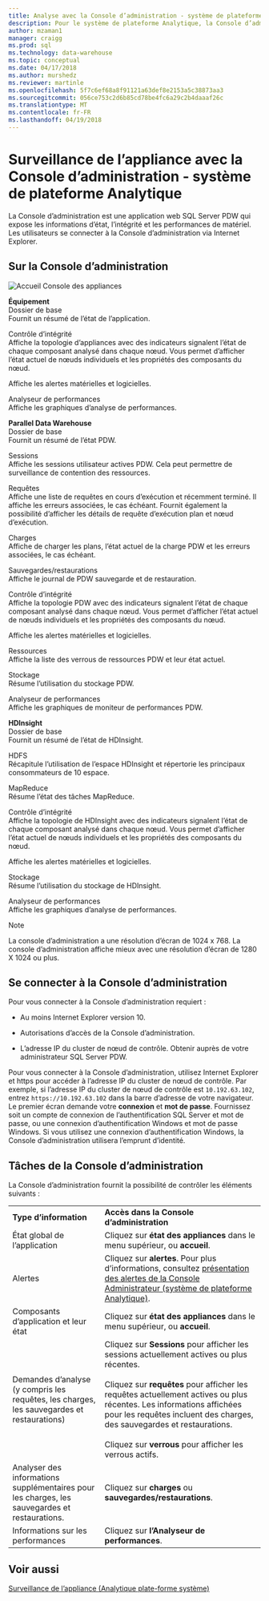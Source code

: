 ```yaml
---
title: Analyse avec la Console d’administration - système de plateforme Analytique | Documents Microsoft
description: Pour le système de plateforme Analytique, la Console d’administration est une application web qui expose les informations d’état, l’intégrité et les performances de matériel. Les utilisateurs se connecter à la Console d’administration via un navigateur internet.
author: mzaman1
manager: craigg
ms.prod: sql
ms.technology: data-warehouse
ms.topic: conceptual
ms.date: 04/17/2018
ms.author: murshedz
ms.reviewer: martinle
ms.openlocfilehash: 5f7c6ef68a8f91121a63def8e2153a5c38873aa3
ms.sourcegitcommit: 056ce753c2d6b85cd78be4fc6a29c2b4daaaf26c
ms.translationtype: MT
ms.contentlocale: fr-FR
ms.lasthandoff: 04/19/2018
---
```

# <a name="monitor-the-appliance-with-the-admin-console---analytics-platform-system"></a>Surveillance de l’appliance avec la Console d’administration - système de plateforme Analytique
La Console d’administration est une application web SQL Server PDW qui expose les informations d’état, l’intégrité et les performances de matériel. Les utilisateurs se connecter à la Console d’administration via Internet Explorer.  
  
## <a name="About"></a>Sur la Console d’administration  
![Accueil Console des appliances](./media/monitor-the-appliance-by-using-the-admin-console/SQL_Server_PDW_AdminConsol_ApplHome.png "SQL_Server_PDW_AdminConsol_ApplHome")  
  
**Équipement**  
Dossier de base  
Fournit un résumé de l’état de l’application.  
  
Contrôle d’intégrité  
Affiche la topologie d’appliances avec des indicateurs signalent l’état de chaque composant analysé dans chaque nœud. Vous permet d’afficher l’état actuel de nœuds individuels et les propriétés des composants du nœud.  
  
Affiche les alertes matérielles et logicielles.  
  
Analyseur de performances  
Affiche les graphiques d’analyse de performances.  
  
**Parallel Data Warehouse**  
Dossier de base  
Fournit un résumé de l’état PDW.  
  
Sessions  
Affiche les sessions utilisateur actives PDW. Cela peut permettre de surveillance de contention des ressources.  
  
Requêtes  
Affiche une liste de requêtes en cours d’exécution et récemment terminé. Il affiche les erreurs associées, le cas échéant. Fournit également la possibilité d’afficher les détails de requête d’exécution plan et nœud d’exécution.  
  
Charges  
Affiche de charger les plans, l’état actuel de la charge PDW et les erreurs associées, le cas échéant.  
  
Sauvegardes/restaurations  
Affiche le journal de PDW sauvegarde et de restauration.  
  
Contrôle d’intégrité  
Affiche la topologie PDW avec des indicateurs signalent l’état de chaque composant analysé dans chaque nœud. Vous permet d’afficher l’état actuel de nœuds individuels et les propriétés des composants du nœud.  
  
Affiche les alertes matérielles et logicielles.  
  
Ressources  
Affiche la liste des verrous de ressources PDW et leur état actuel.  
  
Stockage  
Résume l’utilisation du stockage PDW.  
  
Analyseur de performances  
Affiche les graphiques de moniteur de performances PDW.  
  
**HDInsight**  
Dossier de base  
Fournit un résumé de l’état de HDInsight.  
  
HDFS  
Récapitule l’utilisation de l’espace HDInsight et répertorie les principaux consommateurs de 10 espace.  
  
MapReduce  
Résume l’état des tâches MapReduce.  
  
Contrôle d’intégrité  
Affiche la topologie de HDInsight avec des indicateurs signalent l’état de chaque composant analysé dans chaque nœud. Vous permet d’afficher l’état actuel de nœuds individuels et les propriétés des composants du nœud.  
  
Affiche les alertes matérielles et logicielles.  
  
Stockage  
Résume l’utilisation du stockage de HDInsight.  
  
Analyseur de performances  
Affiche les graphiques d’analyse de performances.  
  
> [!NOTE]  
> La console d’administration a une résolution d’écran de 1024 x 768. La console d’administration affiche mieux avec une résolution d’écran de 1280 X 1024 ou plus.  
  
## <a name="Connect"></a>Se connecter à la Console d’administration  
Pour vous connecter à la Console d’administration requiert :  
  
-   Au moins Internet Explorer version 10.  
  
-   Autorisations d’accès de la Console d’administration. <!-- MISSING LINKS See [Grant Permissions to Use the Admin Console &#40;SQL Server PDW&#41;](../sqlpdw/grant-permissions-to-use-the-admin-console-sql-server-pdw.md).  -->  
  
-   L’adresse IP du cluster de nœud de contrôle.  Obtenir auprès de votre administrateur SQL Server PDW.  
  
Pour vous connecter à la Console d’administration, utilisez Internet Explorer et https pour accéder à l’adresse IP du cluster de nœud de contrôle. Par exemple, si l’adresse IP du cluster de nœud de contrôle est `10.192.63.102`, entrez `https://10.192.63.102` dans la barre d’adresse de votre navigateur. Le premier écran demande votre **connexion** et **mot de passe**. Fournissez soit un compte de connexion de l’authentification SQL Server et mot de passe, ou une connexion d’authentification Windows et mot de passe Windows. Si vous utilisez une connexion d’authentification Windows, la Console d’administration utilisera l’emprunt d’identité.  
  
## <a name="RelatedTasks"></a>Tâches de la Console d’administration  
La Console d’administration fournit la possibilité de contrôler les éléments suivants :  
  
|||  
|-|-|  
|**Type d’information**|**Accès dans la Console d’administration**|  
|État global de l’application|Cliquez sur **état des appliances** dans le menu supérieur, ou **accueil**.|  
|Alertes|Cliquez sur **alertes**. Pour plus d’informations, consultez [présentation des alertes de la Console Administrateur &#40;système de plateforme Analytique&#41;](understanding-admin-console-alerts.md).|  
|Composants d’application et leur état|Cliquez sur **état des appliances** dans le menu supérieur, ou **accueil**.|  
|Demandes d’analyse (y compris les requêtes, les charges, les sauvegardes et restaurations)|Cliquez sur **Sessions** pour afficher les sessions actuellement actives ou plus récentes.<br /><br />Cliquez sur **requêtes** pour afficher les requêtes actuellement actives ou plus récentes. Les informations affichées pour les requêtes incluent des charges, des sauvegardes et restaurations.<br /><br />Cliquez sur **verrous** pour afficher les verrous actifs.|  
|Analyser des informations supplémentaires pour les charges, les sauvegardes et restaurations.|Cliquez sur **charges** ou **sauvegardes/restaurations**.|  
|Informations sur les performances|Cliquez sur **l’Analyseur de performances**.|  
  
## <a name="see-also"></a>Voir aussi  
[Surveillance de l’appliance &#40;Analytique plate-forme système&#41;](appliance-monitoring.md)  
  

